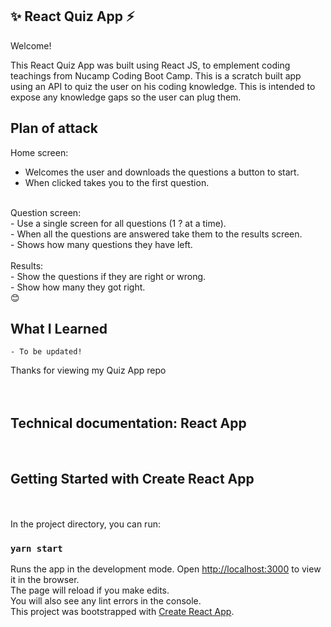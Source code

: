   ## ✨ React Quiz App ⚡️

   Welcome!

This React Quiz App was built using React JS, to emplement coding teachings from Nucamp Coding Boot Camp. This is a scratch built app using an API to quiz the user on his coding knowledge. This is intended to expose any knowledge gaps so the user can plug them. 

## Plan of attack
Home screen: <br/>
- Welcomes the user and downloads the questions a button to start.<br/> 
- When clicked takes you to the first question. <br/>
<br/>
Question screen:<br/>
- Use a single screen for all questions (1 ? at a time).<br/>
- When all the questions are answered take them to the results screen.<br/>
- Shows how many questions they have left.<br/>
<br/>
Results:<br/>
- Show the questions if they are right or wrong.<br/>
- Show how many they got right.<br/>
😊
    
 ## What I Learned
  
    - To be updated!

Thanks for viewing my Quiz App repo<br/>
<br/>
<br/>

## Technical documentation: React App<br/>
<br/>
<h2> Getting Started with Create React App </h2><br/>
<br/>
In the project directory, you can run:<br/>

### `yarn start`<br/>

Runs the app in the development mode.
Open [http://localhost:3000](http://localhost:3000) to view it in the browser.
<br/>
The page will reload if you make edits.\
You will also see any lint errors in the console.
<br/>
This project was bootstrapped with [Create React App](https://github.com/facebook/create-react-app).
